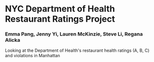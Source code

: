 # NYC Department of Health Restaurant Ratings Project
### Emma Pang, Jenny Yi, Lauren McKinzie, Steve Li, Regana Alicka

Looking at the Department of Health's restaurant health ratings (A, B, C) and violations in Manhattan

